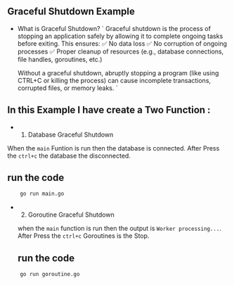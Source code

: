## Graceful Shutdown Example 

- What is Graceful Shutdown?
`
    Graceful shutdown is the process of stopping an application safely by allowing it to complete ongoing tasks before exiting. This ensures:
  ✅ No data loss
  ✅ No corruption of ongoing processes
  ✅ Proper cleanup of resources (e.g., database connections, file handles, goroutines, etc.)

  Without a graceful shutdown, abruptly stopping a program (like using CTRL+C or killing the process) can cause incomplete transactions, corrupted files, or memory leaks.
`

## In this Example I have create a Two Function :

 - 1. Database Graceful Shutdown

  When the `main` Funtion is run then the database is connected. After Press the `ctrl+c` the database the disconnected.

  ## run the code

  ```bash
      go run main.go
  ```

  - 2. Goroutine Graceful Shutdown

    when the `main` function is run then the output is `Worker processing...`. After Press the `ctrl+c` Goroutines is the Stop.

      ## run the code

   ```bash
       go run goroutine.go
   ```

      
